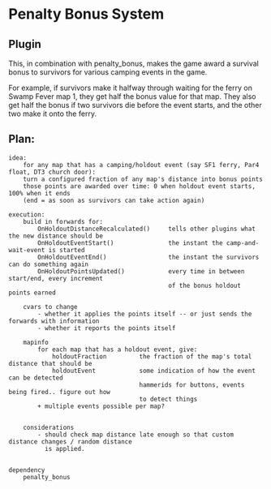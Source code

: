 Penalty Bonus System
====================

Plugin
------
This, in combination with penalty_bonus, makes the game award a survival bonus to survivors
for various camping events in the game.

For example, if survivors make it halfway through waiting for the ferry on Swamp Fever map 1,
they get half the bonus value for that map. They also get half the bonus if two survivors die
before the event starts, and the other two make it onto the ferry.


Plan:
-----

    idea:
        for any map that has a camping/holdout event (say SF1 ferry, Par4 float, DT3 church door):
        turn a configured fraction of any map's distance into bonus points
        those points are awarded over time: 0 when holdout event starts, 100% when it ends 
        (end = as soon as survivors can take action again)
        
    execution:
        build in forwards for:
            OnHoldoutDistanceRecalculated()     tells other plugins what the new distance should be
            OnHoldoutEventStart()               the instant the camp-and-wait-event is started
            OnHoldoutEventEnd()                 the instant the survivors can do something again
            OnHoldoutPointsUpdated()            every time in between start/end, every increment
                                                of the bonus holdout points earned
                                                
        cvars to change
            - whether it applies the points itself -- or just sends the forwards with information
            - whether it reports the points itself
            
        mapinfo
            for each map that has a holdout event, give:
                holdoutFraction         the fraction of the map's total distance that should be
                holdoutEvent            some indication of how the event can be detected
                                        hammerids for buttons, events being fired.. figure out how
                                        to detect things
            + multiple events possible per map?
            
            
        considerations
            - should check map distance late enough so that custom distance changes / random distance
              is applied.
            
            
    dependency
        penalty_bonus

